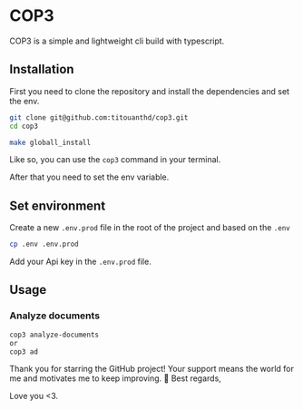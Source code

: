 # COP3

COP3 is a simple and lightweight cli build with typescript.

## Installation

First you need to clone the repository and install the dependencies and set the env.

```bash
git clone git@github.com:titouanthd/cop3.git
cd cop3
```

```bash
make globall_install
```

Like so, you can use the `cop3` command in your terminal.

After that you need to set the env variable.

## Set environment
Create a new `.env.prod` file in the root of the project and based on the `.env`

```bash
cp .env .env.prod
```

Add your Api key in the `.env.prod` file.

## Usage

### Analyze documents
```bash
cop3 analyze-documents
or 
cop3 ad
```

Thank you for starring the GitHub project! Your support means the world for me and motivates me to keep improving. 🌟
Best regards,

Love you <3.